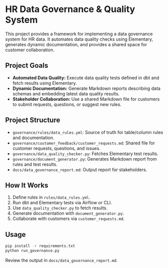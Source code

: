 # HR Data Governance & Quality System

This project provides a framework for implementing a data governance system for HR data. It automates data quality checks using Elementary, generates dynamic documentation, and provides a shared space for customer collaboration.

## Project Goals
- **Automated Data Quality:** Execute data quality tests defined in dbt and fetch results using Elementary.
- **Dynamic Documentation:** Generate Markdown reports describing data schemas and embedding latest data quality results.
- **Stakeholder Collaboration:** Use a shared Markdown file for customers to submit requests, questions, or suggest new rules.

## Project Structure
- `governance/rules/data_rules.yml`: Source of truth for table/column rules and documentation.
- `governance/customer_feedback/customer_requests.md`: Shared file for customer requests, questions, and issues.
- `governance/data_quality_checker.py`: Fetches Elementary test results.
- `governance/document_generator.py`: Generates Markdown report from rules and test results.
- `docs/data_governance_report.md`: Output report for stakeholders.

## How It Works
1. Define rules in `rules/data_rules.yml`.
2. Run dbt and Elementary tests via Airflow or CLI.
3. Use `data_quality_checker.py` to fetch results.
4. Generate documentation with `document_generator.py`.
5. Collaborate with customers via `customer_requests.md`.

## Usage
```sh
pip install -r requirements.txt
python run_governance.py
```
Review the output in `docs/data_governance_report.md`.